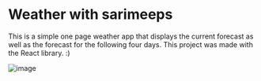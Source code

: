 # Weather with sarimeeps

This is a simple one page weather app that displays the current forecast as well as the forecast for the following four days.
This project was made with the React library. :) 

![image](https://github.com/sarimeeps/weather-app/assets/157061870/6b453ef5-b9b8-4460-a647-267c5d07e779)

